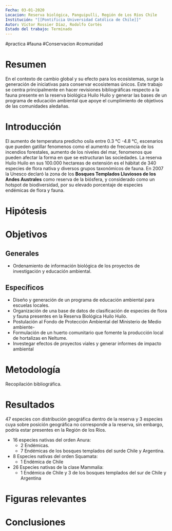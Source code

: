 ```yaml
---
Fecha: 03-01-2020
Locacion: Reserva biológica, Panguipulli, Región de Los Ríos Chile
Institución: "[[Pontificia Universidad Católica de Chile]]"
Autor: Víctor Rossier Díaz, Rodolfo Cortés
Estado del trabajo: Terminado
---
```

#practica #fauna #Conservacion #comunidad 
# Resumen
En el contexto de cambio global y su efecto para los ecosistemas, surge la generación de iniciativas para conservar ecosistemas únicos. Este trabajo se centra principalmente en hacer revisiones bibliográficas respecto a la fauna presente en la reserva biológica Huilo Huilo y generar las bases de un programa de educación ambiental que apoye el cumplimiento de objetivos de las comunidades aledañas.
# Introducción
El aumento de temperatura predicho osila entre 0.3 °C -4.8 °C, escenarios que pueden gatillar fenomenos como el aumento de frecuencia de los incendios forestales, aumento de los niveles del mar, fenomenos que pueden afectar la forma en que se estructuran las sociedades.
La reserva Huilo Huilo en sus 100.000 hectareas de extensión es el hábitat de 340 especies de flora nativa y diversos grupos taxonómicos de fauna. En 2007 la Unesco declaró la zona de los **Bosques Templados Lluviosos de los Andes Australes** como reserva de la biósfera, y considerado como un hotspot de biodiversidad, por su elevado porcentaje de especies endémicas de flora y fauna.
# Hipótesis
# Objetivos
## Generales
* Ordenamiento de información biológica de los proyectos de investigación y educación ambiental.
## Específicos
* Diseño y generación de un programa de educación ambiental para escuelas locales.
* Organización de una base de datos de clasificación de especies de flora y fauna presentes en la Reserva Biológica Huilo Huilo.
* Postulación al Fondo de Protección Ambiental del Ministerio de Medio ambiente-
* Formulación de un huerto comunitario que fomente la producción local de hortalizas en Neltume.
* Investegar efectos de proyectos viales y generar informes de impacto ambiental


# Metodología
Recopilación bibliográfica.
# Resultados
47 especies con distribución geográfica dentro de la reserva y 3 especies cuya sobre posición geográfica no corresponde a la reserva, sin embargo, podría estar presentes en la Región de los Ríos.
* 16 especies nativas del orden Anura:
	* 2 Endémicas.
	* 7 Endémicas de los bosques templados del surde Chile y Argentina.
* 8 Especies nativas del orden Squamata:
	* 1 Endémica de Chile
* 26 Especies nativas de la clase Mammalia:
	* 1 Endémica de Chile y 3 de los bosques templados del sur de Chile y Argentina


# Figuras relevantes
# Conclusiones
